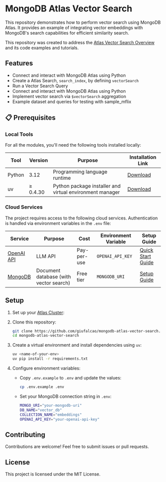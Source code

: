 # MongoDB Atlas Vector Search

This repository demonstrates how to perform vector search using MongoDB Atlas. It provides an example of integrating vector embeddings with MongoDB's search capabilities for efficient similarity search.

This repository was created to address the [Atlas Vector Search Overview](https://www.mongodb.com/docs/atlas/atlas-vector-search/vector-search-overview/) and its code examples and tutorials.

## Features

- Connect and interact with MongoDB Atlas using Python
- Create a Atlas Search, `search_index`, by defining `vectorSearch`
- Run a Vector Search Query
- Connect and interact with MongoDB Atlas using Python
- Implement vector search via `$vectorSearch` aggregation
- Example dataset and queries for testing with sample_mflix

## 📋 Prerequisites

### Local Tools

For all the modules, you'll need the following tools installed locally:

| Tool | Version | Purpose | Installation Link |
|------|---------|---------|------------------|
| Python | 3.12 | Programming language runtime | [Download](https://www.python.org/downloads/) |
| uv | ≥ 0.4.30 | Python package installer and virtual environment manager | [Download](https://github.com/astral-sh/uv) |

### Cloud Services

The project requires access to the following cloud services. Authentication is handled via environment variables in the `.env` file:

| Service | Purpose | Cost | Environment Variable | Setup Guide |
|---------|---------|------|---------------------|-------------|
| [OpenAI API](https://openai.com/index/openai-api/) | LLM API | Pay-per-use | `OPENAI_API_KEY` | [Quick Start Guide](https://platform.openai.com/docs/quickstart) |
| [MongoDB](https://rebrand.ly/second-brain-course-mongodb) | Document database (with vector search) | Free tier | `MONGODB_URI` | [Setup Guide](https://www.mongodb.com/cloud/atlas/register?utm_campaign=ai-pilot&utm_medium=creator&utm_term=iusztin&utm_source=course) |

## Setup

1. Set up your [Atlas Cluster](https://www.mongodb.com/docs/atlas/atlas-vector-search/tutorials/vector-search-quick-start/):

2. Clone this repository:
   ```sh
   git clone https://github.com/giufalcao/mongodb-atlas-vector-search.git
   cd mongodb-atlas-vector-search
   ```

3. Create a virtual environment and install dependencies using `uv`:
   ```sh
   uv <name-of-your-env>
   uv pip install -r requirements.txt
   ```

4. Configure environment variables:
   - Copy `.env.example` to `.env` and update the values:
     ```sh
     cp .env.example .env
     ```
   - Set your MongoDB connection string in `.env`:
     ```sh
     MONGO_URI="your-mongodb-uri"
     DB_NAME="vector_db"
     COLLECTION_NAME="embeddings"
     OPENAI_API_KEY="your-openai-api-key"
     ```

## Contributing

Contributions are welcome! Feel free to submit issues or pull requests.

## License

This project is licensed under the MIT License.

